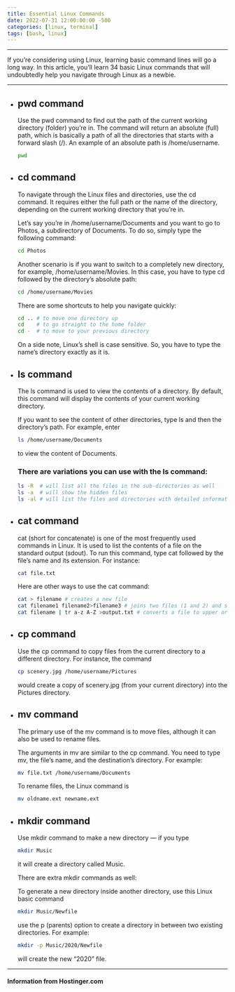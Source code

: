 ```yaml
---
title: Essential Linux Commands
date: 2022-07-31 12:00:00:00 -500
categories: [linux, terminal]
tags: [bash, linux]
---
```


---

If you’re considering using Linux, learning basic command lines will go a long way. In this article, you’ll learn 34 basic Linux commands that will undoubtedly help you navigate through Linux as a newbie.

---

- ## pwd command

  Use the pwd command to find out the path of the current working directory (folder) you’re in. The command will return an absolute (full) path, which is basically a path of all the directories that starts with a forward slash (/). An example of an absolute path is /home/username.

  ```bash
  pwd
  ```

- ## cd command

  To navigate through the Linux files and directories, use the cd command. It requires either the full path or the name of the directory, depending on the current working directory that you’re in.

  Let’s say you’re in /home/username/Documents and you want to go to Photos, a subdirectory of Documents. To do so, simply type the following command:

  ```bash
  cd Photos
  ```

  Another scenario is if you want to switch to a completely new directory, for example, /home/username/Movies. In this case, you have to type cd followed by the directory’s absolute path:

  ```bash
  cd /home/username/Movies
  ```

  There are some shortcuts to help you navigate quickly:

  ```bash
  cd .. # to move one directory up
  cd    # to go straight to the home folder
  cd -  # to move to your previous directory
  ```

  On a side note, Linux’s shell is case sensitive. So, you have to type the name’s directory exactly as it is.

- ## ls command

  The ls command is used to view the contents of a directory. By default, this command will display the contents of your current working directory.

  If you want to see the content of other directories, type ls and then the directory’s path. For example, enter

  ```bash
  ls /home/username/Documents
  ```

  to view the content of Documents.

  ### There are variations you can use with the ls command:

  ```bash
  ls -R  # will list all the files in the sub-directories as well
  ls -a  # will show the hidden files
  ls -al # will list the files and directories with detailed information like the permissions, size, owner, etc.
  ```

- ## cat command

  cat (short for concatenate) is one of the most frequently used commands in Linux. It is used to list the contents of a file on the standard output (sdout). To run this command, type cat followed by the file’s name and its extension. For instance:

  ```bash
  cat file.txt
  ```

  Here are other ways to use the cat command:

  ```bash
  cat > filename # creates a new file
  cat filename1 filename2>filename3 # joins two files (1 and 2) and stores the output of them in a new file (3)
  cat filename | tr a-z A-Z >output.txt # converts a file to upper or lower case use,
  ```

- ## cp command

  Use the cp command to copy files from the current directory to a different directory. For instance, the command

  ```bash
  cp scenery.jpg /home/username/Pictures
  ```

  would create a copy of scenery.jpg (from your current directory) into the Pictures directory.

- ## mv command

  The primary use of the mv command is to move files, although it can also be used to rename files.

  The arguments in mv are similar to the cp command. You need to type mv, the file’s name, and the destination’s directory. For example:

  ```bash
  mv file.txt /home/username/Documents
  ```

  To rename files, the Linux command is

  ```bash
  mv oldname.ext newname.ext
  ```

- ## mkdir command

  Use mkdir command to make a new directory — if you type

  ```bash
  mkdir Music
  ```

  it will create a directory called Music.

  There are extra mkdir commands as well:

  To generate a new directory inside another directory, use this Linux basic command

  ```bash
  mkdir Music/Newfile
  ```

  use the p (parents) option to create a directory in between two existing directories. For example:

  ```bash
  mkdir -p Music/2020/Newfile
  ```

  will create the new “2020” file.

---

#### Information from Hostinger.com
